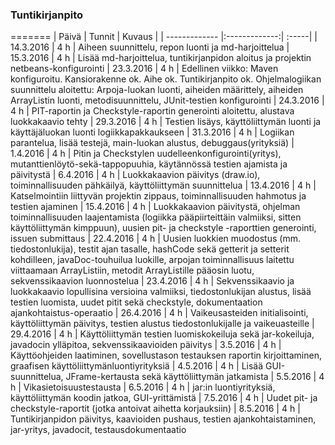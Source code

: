 ### Tuntikirjanpito

=======
| Päivä        | Tunnit           | Kuvaus  |
| ------------- |:-------------:| :-----|
| 14.3.2016 | 4 h | Aiheen suunnittelu, repon luonti ja md-harjoittelua
| 15.3.2016 | 4 h | Lisää md-harjoittelua, tuntikirjanpidon aloitus ja projektin netbeans-konfigurointi
| 23.3.2016 | 4 h | Edellinen viikko: Maven konfiguroitu. Kansiorakenne ok. Aihe ok. Tuntikirjanpito ok. Ohjelmalogiikan suunnittelu aloitettu: Arpoja-luokan luonti, aiheiden määrittely, aiheiden ArrayListin luonti, metodisuunnittelu, JUnit-testien konfigurointi
| 24.3.2016 | 4 h | PIT-raportin ja Checkstyle-raportin generointi aloitettu, alustava luokkakaavio tehty
| 29.3.2016 | 4 h | Testien lisäys, käyttöliittymän luonti ja käyttäjäluokan luonti logiikkapakkaukseen
| 31.3.2016 | 4 h | Logiikan parantelua, lisää testejä, main-luokan alustus, debuggaus(yrityksiä)
| 1.4.2016  | 4 h | Pitin ja Checkstylen uudelleenkonfigurointi(yritys), mutanttienlöytö-sekä-tappopuuhia, käytännössä testien ajamista ja päivitystä
| 6.4.2016  | 4 h | Luokkakaavion päivitys (draw.io), toiminnallisuuden pähkäilyä, käyttöliittymän suunnittelua
| 13.4.2016 | 4 h | Katselmointiin liittyvän projektin zippaus, toiminnallisuuden hahmotus ja testien ajaminen
| 15.4.2016 | 4 h | Luokkakaavion päivitystä, ohjelman toiminnallisuuden laajentamista (logiikka pääpiirteittäin valmiiksi, sitten käyttöliittymän kimppuun), uusien pit- ja checkstyle -raporttien generointi, issuen submittaus
| 22.4.2016 | 4 h | Uusien luokkien muodostus (mm. tiedostonlukija), testit ajan tasalle, hashCode sekä getterit ja setterit kohdilleen, javaDoc-touhuilua luokille, arpojan toiminnallisuus laitettu viittaamaan ArrayListiin, metodit ArrayListille pääosin luotu, sekvenssikaavion luonnostelua
| 23.4.2016 | 4 h | Sekvenssikaavio ja luokkakaavio lopullisina versioina valmiiksi, tiedostonlukijan alustus, lisää testien luomista, uudet pitit sekä checkstyle, dokumentaation ajankohtaistus-operaatio
| 26.4.2016 | 4 h | Vaikeusasteiden initialisointi, käyttöliittymän päivitys, testien alustus tiedostonlukijalle ja vaikeuasteille
| 29.4.2016 | 4 h | Käyttöliittymän testien luomiskokeiluja sekä jar-kokeiluja, javadocin ylläpitoa, sekvenssikaavioiden päivitys
| 3.5.2016  | 4 h | Käyttöohjeiden laatiminen, sovellustason testauksen raportin kirjoittaminen, graafisen käyttöliittymänluontiyrityksiä
| 4.5.2016  | 4 h | Lisää GUI-suunnittelua, JFrame-kertausta sekä käyttöliittymän jatkamista
| 5.5.2016  | 4 h | Vikasietoisuustestausta
| 6.5.2016  | 4 h | jar:in luontiyrityksiä, käyttöliittymän koodin jatkoa, GUI-yrittämistä
| 7.5.2016  | 4 h | Uudet pit- ja checkstyle-raportit (jotka antoivat aihetta korjauksiin)
| 8.5.2016  | 4 h | Tuntikirjanpidon päivitys, kaavioiden pushaus, testien ajankohtaistaminen, jar-yritys, javadocit, testausdokumentaatio
